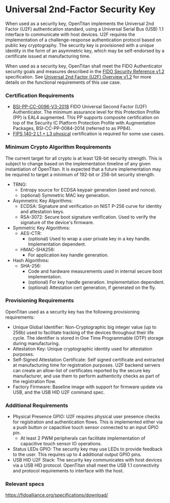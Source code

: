 # Universal 2nd-Factor Security Key

When used as a security key, OpenTitan implements the Universal 2nd Factor (U2F)
authentication standard, using a Universal Serial Bus (USB) 1.1 interface to
communicate with host devices. U2F requires the implementation of a
challenge-response authentication protocol based on public key cryptography. The
security key is provisioned with a unique identity in the form of an asymmetric
key, which may be self-endorsed by a certificate issued at manufacturing time.

When used as a security key, OpenTitan shall meet the FIDO Authenticator
security goals and measures described in the [FIDO Security Reference v1.2][1]
specification. See [Universal 2nd Factor (U2F) Overview v1.2][2] for more
details on the functional requirements of this use case.

### Certification Requirements

*   [BSI-PP-CC-0096-V3-2018][3] FIDO Universal Second Factor (U2F)
    Authenticator. The minimum assurance level for this Protection Profile (PP)
    is EAL4 augmented. This PP supports composite certification on top of the
    Security IC Platform Protection Profile with Augmentation Packages,
    BSI-CC-PP-0084-2014 (referred to as PP84).
*   [FIPS 140-2 L1 + L3 physical][4] certification is required for some use
    cases.

### Minimum Crypto Algorithm Requirements

The current target for all crypto is at least 128-bit security strength. This is
subject to change based on the implementation timeline of any given
instantiation of OpenTitan. It is expected that a future implementation may be
required to target a minimum of 192-bit or 256-bit security strength.

*   TRNG:
    *   Entropy source for ECDSA keypair generation (seed and nonce).
    *   (optional) Symmetric MAC key generation.
*   Asymmetric Key Algorithms:
    *   ECDSA: Signature and verification on NIST P-256 curve for identity and
        attestation keys.
    *   RSA-3072: Secure boot signature verification. Used to verify the
        signature of the device's firmware.
*   Symmetric Key Algorithms:
    *   AES-CTR:
        -   (optional) Used to wrap a user private key in a key handle.
            Implementation dependent.
    *   HMAC-SHA256:
        -   For application key handle generation.
*   Hash Algorithms:
    *   SHA-256:
        -   Code and hardware measurements used in internal secure boot
            implementation.
        -   (optional) For key handle generation. Implementation dependent.
        -   (optional) Attestation cert generation, if generated on the fly.

### Provisioning Requirements

OpenTitan used as a security key has the following provisioning requirements:

*   Unique Global Identifier: Non-Cryptographic big integer value (up to 256b)
    used to facilitate tracking of the devices throughout their life cycle. The
    identifier is stored in One Time Programmable (OTP) storage during
    manufacturing.
*   Attestation Key: Unique cryptographic identity used for attestation
    purposes.
*   Self-Signed Attestation Certificate: Self signed certificate and extracted
    at manufacturing time for registration purposes. U2F backend servers can
    create an allow-list of certificates reported by the secure key
    manufacturer, and use them to perform authenticity checks as part of the
    registration flow.
*   Factory Firmware: Baseline image with support for firmware update via USB,
    and the USB HID U2F command spec.

### Additional Requirements

*   Physical Presence GPIO: U2F requires physical user presence checks for
    registration and authentication flows. This is implemented either via a push
    button or capacitive touch sensor connected to an input GPIO pin.
    *   At least 2 PWM peripherals can facilitate implementation of capacitive
        touch sensor IO operations.
*   Status LEDs GPIO: The security key may use LEDs to provide feedback to the
    user. This requires up to 4 additional output GPIO pins.
*   USB HID U2F Stack: The security key communicates with host devices via a USB
    HID protocol. OpenTitan shall meet the USB 1.1 connectivity and protocol
    requirements to interface with the host.

### Relevant specs

https://fidoalliance.org/specifications/download/

[1]: https://fidoalliance.org/specs/fido-u2f-v1.2-ps-20170411/fido-security-ref-v1.2-ps-20170411.html
[2]: https://fidoalliance.org/specs/fido-u2f-v1.2-ps-20170411/fido-u2f-overview-v1.2-ps-20170411.html
[3]: https://www.commoncriteriaportal.org/files/ppfiles/pp0096V3b_pdf.pdf
[4]: https://en.wikipedia.org/wiki/FIPS_140-2#Security_levels
